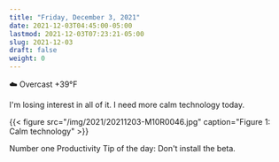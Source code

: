```yaml
---
title: "Friday, December 3, 2021"
date: 2021-12-03T04:45:00-05:00
lastmod: 2021-12-03T07:23:21-05:00
slug: 2021-12-03
draft: false
weight: 0
---
```


☁️ Overcast +39°F

I'm losing interest in all of it. I need more calm technology today.

{{< figure src="/img/2021/20211203-M10R0046.jpg" caption="Figure 1: Calm technology" >}}

Number one Productivity Tip of the day: Don't install the beta.

[//]: # "Exported with love from a post written in Org mode"
[//]: # "- https://github.com/kaushalmodi/ox-hugo"
